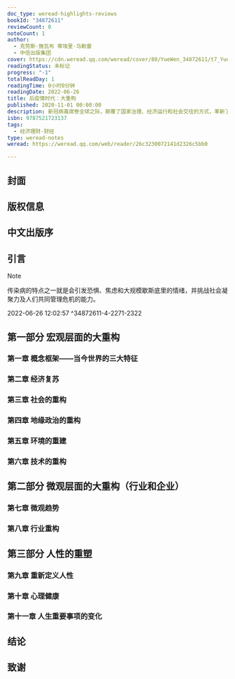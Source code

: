 ```yaml
---
doc_type: weread-highlights-reviews
bookId: "34872611"
reviewCount: 0
noteCount: 1
author:
  - 克劳斯·施瓦布 蒂埃里·马勒雷
  - 中信出版集团
cover: https://cdn.weread.qq.com/weread/cover/80/YueWen_34872611/t7_YueWen_34872611.jpg
readingStatus: 未标记
progress: "-1"
totalReadDay: 1
readingTime: 0小时0分钟
readingDate: 2022-06-26
title: 后疫情时代：大重构
published: 2020-11-01 00:00:00
description: 新冠病毒席卷全球之际，颠覆了国家治理、经济运行和社会交往的方式，革新了人们的固有认知。在这场空前危机中，人类社会的裂痕从未像今天这样一览无余，社会分化、公平缺失、合作乏力、全球治理与领导失灵等问题尤为明显。世界经济论坛创始人克劳斯·施瓦布携手“每月晴雨表”管理合伙人蒂埃里·马勒雷适时地带来了《后疫情时代：大重构》一书，旨在为国家、社会、企业与个人在后疫情时代的发展道路指引方向。书中从三个维度系统梳理了未来世界的新格局。第一个维度评估疫情对五大宏观领域的集中影响，即经济、社会、地缘政治、环境和科技；第二个维度深入微观层面，考察具体行业和企业的现状和前景；第三个维度关注个人，推测疫情对我们每个人的生活及心理造成的影响。作者认为，事关存亡的危局也是反省的良机，蕴藏着变革的潜力。疫情仿佛将人类带到了一个十字路口。其中一条路通向更美好的世界，一个更加包容、公平和敬畏自然的未来世界；另一条路则会带领我们回到原来的世界，危机与风险层出不穷，人类社会险象环生。因此，我们必须做出正确的选择。这些挑战未来所产生的后果或许超出我们的想象，但人类重建世界的能力同样远超我们的想象。
isbn: 9787521723137
tags:
  - 经济理财-财经
type: weread-notes
weread: https://weread.qq.com/web/reader/26c3230072141d2326c5bb0

---
```



## 封面

## 版权信息

## 中文出版序

## 引言

> [!NOTE] 
> 传染病的特点之一就是会引发恐惧、焦虑和大规模歇斯底里的情绪，并挑战社会凝聚力及人们共同管理危机的能力。
> 
> 2022-06-26 12:02:57 ^34872611-4-2271-2322

## 第一部分 宏观层面的大重构

### 第一章 概念框架——当今世界的三大特征

### 第二章 经济复苏

### 第三章 社会的重构

### 第四章 地缘政治的重构

### 第五章 环境的重建

### 第六章 技术的重构

## 第二部分 微观层面的大重构（行业和企业）

### 第七章 微观趋势

### 第八章 行业重构

## 第三部分 人性的重塑

### 第九章 重新定义人性

### 第十章 心理健康

### 第十一章 人生重要事项的变化

## 结论

## 致谢

